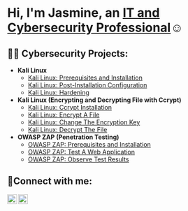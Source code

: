 <h1>Hi, I'm Jasmine, an <a href="https://www.linkedin.com/in/jasmine-duerson-27b43a264/">IT and Cybersecurity Professional</a>☺</h1>

<h2>👨‍💻 Cybersecurity Projects:</h2>

- <b>Kali Linux</b>
  - [Kali Linux: Prerequisites and Installation](https://github.com/JasmineImani/KaliLinux-prereqs)
  - [Kali Linux: Post-Installation Configuration](https://github.com/JasmineImani/post-install-config)
  - [Kali Linux: Hardening](https://github.com/JasmineImani/Kali-Hardening)
- <b>Kali Linux (Encrypting and Decrypting File with Ccrypt)</b>
  - [Kali Linux: Ccrypt Installation](https://github.com/JasmineImani/ccrypt-install)
  - [Kali Linux: Encrypt A File](https://github.com/JasmineImani/Kali-encrypt)
  - [Kali Linux: Change The Encryption Key](www.google.com)
  - [Kali Linux: Decrypt The File](www.google.com)
- <b>OWASP ZAP (Penetration Testing)</b>
  - [OWASP ZAP: Prerequisites and Installation](www.google.com)
  - [OWASP ZAP: Test A Web Application](www.google.com)
  - [OWASP ZAP: Observe Test Results](www.google.com)
                                        
<h2>🤳Connect with me:</h2>


[<img align="left" alt="Josh | LinkedIn" width="22px" src="https://cdn.jsdelivr.net/npm/simple-icons@v3/icons/linkedin.svg" />][linkedin]
[<img align="left" alt="Jasmine | Indeed" width="22px" src="https://cdn.jsdelivr.net/npm/simple-icons@v3/icons/indeed.svg" />][indeed]

[indeed]: https://profile.indeed.com/?hl=en_US&co=US&from=gnav-menu-homepage&_ga=2.127246989.1420021767.1693766040-1858563378.1693766040
[linkedin]: https://www.linkedin.com/in/jasmine-duerson-27b43a264/
